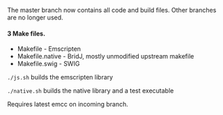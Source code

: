 The master branch now contains all code and build files. Other branches are no longer used.

#### 3 Make files.

- Makefile - Emscripten
- Makefile.native - BridJ, mostly unmodified upstream makefile
- Makefile.swig - SWIG

`./js.sh` builds the emscripten library

`./native.sh` builds the native library and a test executable

Requires latest emcc on incoming branch.
